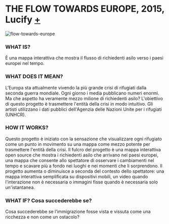 # THE FLOW TOWARDS EUROPE, 2015, Lucify [+](https://dublin.sciencegallery.com/trauma-exhibits/the-flow-towards-europe)
![flow-towards-europe](https://user-images.githubusercontent.com/79698027/122647304-e884a600-d123-11eb-82e1-0a65d8128b27.png)

### WHAT IS?   
È una mappa interattiva che mostra il flusso di richiedenti asilo verso i paesi europei nel tempo.

### WHAT DOES IT MEAN?    
L'Europa sta attualmente vivendo la più grande crisi di rifugiati dalla seconda guerra mondiale. Ogni giorno i media pubblicano numeri enormi. Ma che aspetto ha veramente mezzo milione di richiedenti asilo? L'obiettivo di questo progetto è trasmettere l'entità della crisi in modo intuitivo. Gli artisti utilizzano i dati pubblici dell'Agenzia delle Nazioni Unite per i rifugiati (UNHCR).

### HOW IT WORKS?  
Questo progetto è iniziato con la sensazione che visualizzare ogni rifugiato come un punto in movimento su una mappa come mezzo potente per trasmettere l'entità della crisi.
 Il fulcro del progetto è una mappa interattiva open source che mostra i richiedenti asilo che arrivano nei paesi europei, una mappa che consente allo spettatore di osservare i cambiamenti nel tempo e scavare più a fondo nei luoghi e nei momenti che li sorprendono. Il progetto aumenta o diminuisce a seconda del contesto dello spettatore: una mappa interattiva semplificata su dispositivi mobili, un video quando l'interazione non è necessaria o immagini fisse quando è necessaria solo un'istantanea.

### WHAT IF?  Cosa succederebbe se?
Cosa succederebbe se l’immigrazione fosse vista e vissuta come una ricchezza e non come un ostacolo?
